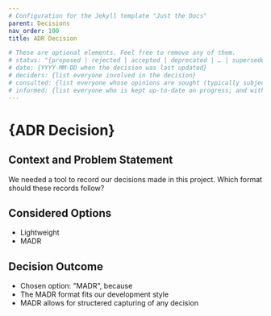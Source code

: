 ```yaml
---
# Configuration for the Jekyll template "Just the Docs"
parent: Decisions
nav_order: 100
title: ADR Decision

# These are optional elements. Feel free to remove any of them.
# status: "{proposed | rejected | accepted | deprecated | … | superseded by [ADR-0005](0005-example.md)}"
# date: {YYYY-MM-DD when the decision was last updated}
# deciders: {list everyone involved in the decision}
# consulted: {list everyone whose opinions are sought (typically subject-matter experts); and with whom there is a two-way communication}
# informed: {list everyone who is kept up-to-date on progress; and with whom there is a one-way communication}
---
```

<!-- we need to disable MD025, because we use the different heading "ADR Template" in the homepage (see above) than it is foreseen in the template -->
<!-- markdownlint-disable-next-line MD025 -->
# {ADR Decision}

## Context and Problem Statement

We needed a tool to record our decisions made in this project. Which format should these records follow?


## Considered Options

* Lightweight 
* MADR

## Decision Outcome

* Chosen option: "MADR", because
* The MADR format fits our development style
* MADR allows for structered capturing of any decision


